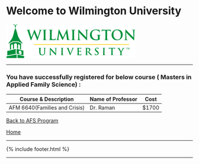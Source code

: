 # Welcome to Wilmington University

![Image](Images/wilmu-logo.png "Welcome to Wilmington University")

---

### You have successfully registered for below course ( Masters in Applied Family Science) :

|Course & Description| Name of Professor |Cost | 
|---    | ---               | --- |
|AFM 6640(Families and Crisis) | Dr. Raman | $1700 | 

<a href="https://tuojeanbaptiste.github.io/TeamC/msafs.html" style="right;">Back to AFS Program</a>

[Home](https://tuojeanbaptiste.github.io/TeamC/)

---

{% include footer.html %}

---

